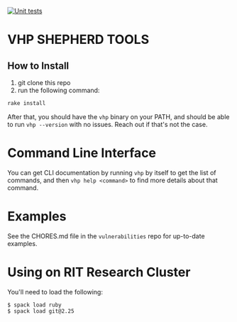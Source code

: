 [![Unit tests](https://github.com/VulnerabilityHistoryProject/shepherd-tools/workflows/Unit%20tests/badge.svg)](https://github.com/VulnerabilityHistoryProject/shepherd-tools/actions)
# VHP SHEPHERD TOOLS

## How to Install
1. git clone this repo
2. run the following command:

```sh
rake install
```

After that, you should have the `vhp` binary on your PATH, and should be able to run `vhp --version` with no issues. Reach out if that's not the case.

# Command Line Interface

You can get CLI documentation by running `vhp` by itself to get the list of commands, and then `vhp help <command>` to find more details about that command.

# Examples

See the CHORES.md file in the `vulnerabilities` repo for up-to-date examples.

# Using on RIT Research Cluster

You'll need to load the following:

```
$ spack load ruby
$ spack load git@2.25
```
